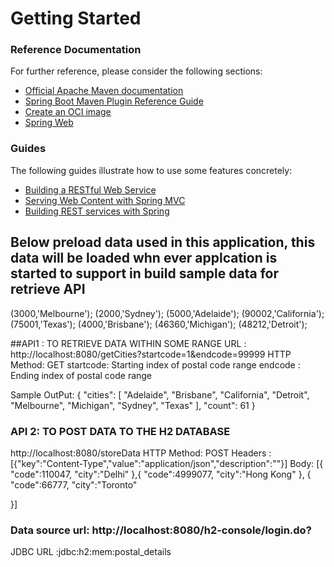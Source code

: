 # Getting Started

### Reference Documentation
For further reference, please consider the following sections:

* [Official Apache Maven documentation](https://maven.apache.org/guides/index.html)
* [Spring Boot Maven Plugin Reference Guide](https://docs.spring.io/spring-boot/docs/2.7.5-SNAPSHOT/maven-plugin/reference/html/)
* [Create an OCI image](https://docs.spring.io/spring-boot/docs/2.7.5-SNAPSHOT/maven-plugin/reference/html/#build-image)
* [Spring Web](https://docs.spring.io/spring-boot/docs/2.7.5-SNAPSHOT/reference/htmlsingle/#web)

### Guides
The following guides illustrate how to use some features concretely:

* [Building a RESTful Web Service](https://spring.io/guides/gs/rest-service/)
* [Serving Web Content with Spring MVC](https://spring.io/guides/gs/serving-web-content/)
* [Building REST services with Spring](https://spring.io/guides/tutorials/rest/)


## Below preload data used in this application, this data will be loaded whn ever applcation is started to support in build sample data for retrieve API
(3000,'Melbourne');
(2000,'Sydney');
(5000,'Adelaide');
(90002,'California');
(75001,'Texas');
(4000,'Brisbane');
(46360,'Michigan');
(48212,'Detroit');

##API1 : TO RETRIEVE DATA WITHIN SOME RANGE 
URL : http://localhost:8080/getCities?startcode=1&endcode=99999
HTTP Method: GET
startcode: Starting index of postal code range
endcode  : Ending index of postal code range

Sample OutPut: {
    "cities": [
        "Adelaide",
        "Brisbane",
        "California",
        "Detroit",
        "Melbourne",
        "Michigan",
        "Sydney",
        "Texas"
    ],
    "count": 61
}

### API 2: TO POST DATA TO THE H2 DATABASE
http://localhost:8080/storeData
HTTP Method: POST
Headers : [{"key":"Content-Type","value":"application/json","description":""}]
Body:
[{
  "code":110047,
  "city":"Delhi"
},{
    "code":4999077,
  "city":"Hong Kong"
},
{  "code":66777,
  "city":"Toronto"
  
}]

### Data source url: http://localhost:8080/h2-console/login.do?
JDBC URL :jdbc:h2:mem:postal_details






